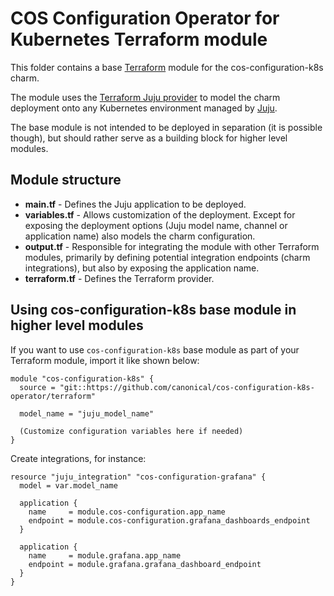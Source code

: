 # COS Configuration Operator for Kubernetes Terraform module

This folder contains a base [Terraform][Terraform] module for the cos-configuration-k8s charm. 

The module uses the [Terraform Juju provider][Terraform Juju provider] to model the charm
deployment onto any Kubernetes environment managed by [Juju][Juju].

The base module is not intended to be deployed in separation (it is possible though), but should 
rather serve as a building block for higher level modules.

## Module structure

- **main.tf** - Defines the Juju application to be deployed. 
- **variables.tf** - Allows customization of the deployment. Except for exposing the deployment 
    options (Juju model name, channel or application name) also models the charm configuration.
- **output.tf** - Responsible for integrating the module with other Terraform modules, primarily
    by defining potential integration endpoints (charm integrations), but also by exposing 
    the application name.
- **terraform.tf** - Defines the Terraform provider.

## Using cos-configuration-k8s base module in higher level modules

If you want to use `cos-configuration-k8s` base module as part of your Terraform module, import it
like shown below:

```text
module "cos-configuration-k8s" {
  source = "git::https://github.com/canonical/cos-configuration-k8s-operator/terraform"
  
  model_name = "juju_model_name"

  (Customize configuration variables here if needed)
}
```

Create integrations, for instance:

```text
resource "juju_integration" "cos-configuration-grafana" {
  model = var.model_name

  application {
    name     = module.cos-configuration.app_name
    endpoint = module.cos-configuration.grafana_dashboards_endpoint
  }

  application {
    name     = module.grafana.app_name
    endpoint = module.grafana.grafana_dashboard_endpoint
  }
}
```

[Terraform]: https://www.terraform.io/
[Terraform Juju provider]: https://registry.terraform.io/providers/juju/juju/latest
[Juju]: https://juju.is
